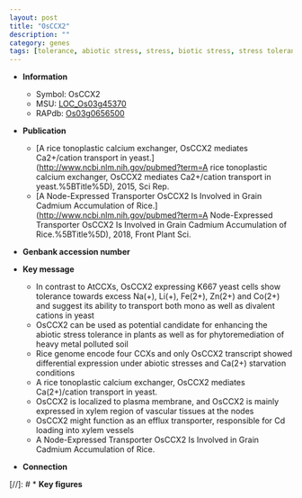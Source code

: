 ```yaml
---
layout: post
title: "OsCCX2"
description: ""
category: genes
tags: [tolerance, abiotic stress, stress, biotic stress, stress tolerance, calcium, xylem, grain, transporter, plasma membrane, cadmium]
---
```


* **Information**  
    + Symbol: OsCCX2  
    + MSU: [LOC_Os03g45370](http://rice.plantbiology.msu.edu/cgi-bin/ORF_infopage.cgi?orf=LOC_Os03g45370)  
    + RAPdb: [Os03g0656500](http://rapdb.dna.affrc.go.jp/viewer/gbrowse_details/irgsp1?name=Os03g0656500)  

* **Publication**  
    + [A rice tonoplastic calcium exchanger, OsCCX2 mediates Ca2+/cation transport in yeast.](http://www.ncbi.nlm.nih.gov/pubmed?term=A rice tonoplastic calcium exchanger, OsCCX2 mediates Ca2+/cation transport in yeast.%5BTitle%5D), 2015, Sci Rep.
    + [A Node-Expressed Transporter OsCCX2 Is Involved in Grain Cadmium Accumulation of Rice.](http://www.ncbi.nlm.nih.gov/pubmed?term=A Node-Expressed Transporter OsCCX2 Is Involved in Grain Cadmium Accumulation of Rice.%5BTitle%5D), 2018, Front Plant Sci.

* **Genbank accession number**  

* **Key message**  
    + In contrast to AtCCXs, OsCCX2 expressing K667 yeast cells show tolerance towards excess Na(+), Li(+), Fe(2+), Zn(2+) and Co(2+) and suggest its ability to transport both mono as well as divalent cations in yeast
    + OsCCX2 can be used as potential candidate for enhancing the abiotic stress tolerance in plants as well as for phytoremediation of heavy metal polluted soil
    + Rice genome encode four CCXs and only OsCCX2 transcript showed differential expression under abiotic stresses and Ca(2+) starvation conditions
    + A rice tonoplastic calcium exchanger, OsCCX2 mediates Ca(2+)/cation transport in yeast.
    + OsCCX2 is localized to plasma membrane, and OsCCX2 is mainly expressed in xylem region of vascular tissues at the nodes
    + OsCCX2 might function as an efflux transporter, responsible for Cd loading into xylem vessels
    + A Node-Expressed Transporter OsCCX2 Is Involved in Grain Cadmium Accumulation of Rice.

* **Connection**  

[//]: # * **Key figures**  


